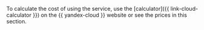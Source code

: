 To calculate the cost of using the service, use the [calculator]({{ link-cloud-calculator }}) on the {{ yandex-cloud }} website or see the prices in this section.
